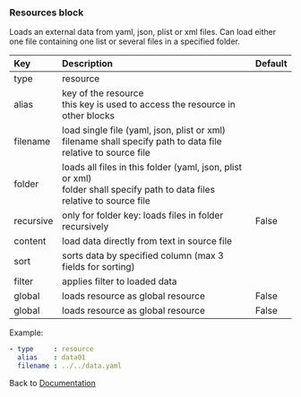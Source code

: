 ### <a name="manual"></a> Resources block

Loads an external data from yaml, json, plist or xml files. Can load
either one file containing one list or several files in a specified folder.


| Key       |      Description      | Default |
|:----------|:--------------------- |:-------------- |
| type      |  resource                |  
| alias     |  key of the resource<br/> this key is used to access the resource in other blocks     |
| filename  |  load single file (yaml, json, plist or xml)<br/> filename shall specify path to data file relative to source file  |
| folder    |  loads all files in this folder (yaml, json, plist or xml)<br/> folder shall specify path to data files relative to source file         |
| recursive |  only for folder key: loads files in folder recursively             | False |
| content   |  load data directly from text in source file        |
| sort      |  sorts data by specified column (max 3 fields for sorting)              |
| filter    |  applies filter to loaded data            |
| global    |  loads resource as global resource           | False |
| global    |  loads resource as global resource           | False |


Example:
```YAML
- type     : resource
  alias    : data01
  filename : ../../data.yaml

```

Back to [Documentation](../../../doc/block_types.md#top)
